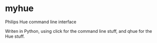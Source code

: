 # myhue
Philips Hue command line interface

Writen in Python, using click for the command line stuff, and qhue for the Hue stuff.
